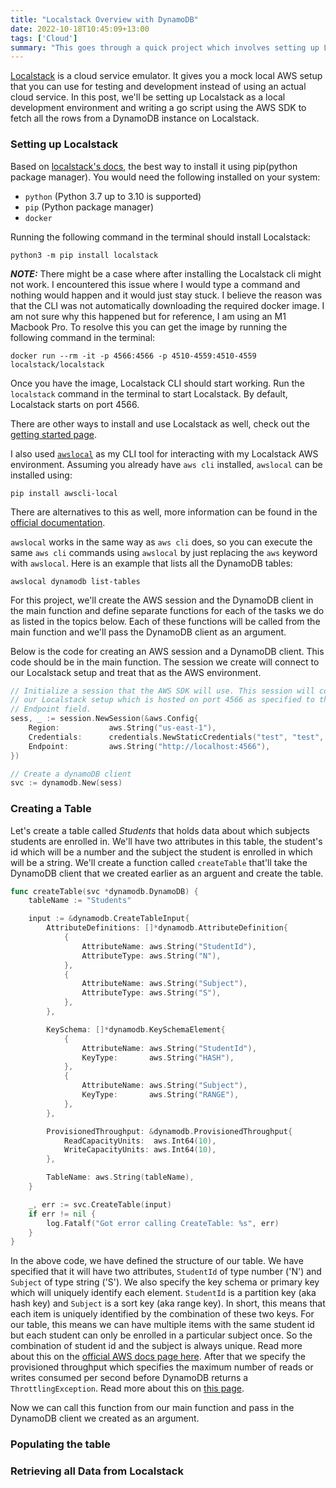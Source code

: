 ```yaml
---
title: "Localstack Overview with DynamoDB"
date: 2022-10-18T10:45:09+13:00
tags: ['Cloud']
summary: "This goes through a quick project which involves setting up Localstack as a cloud dev/testing environment and writing a go script using the AWS SDK for it."
---
```


[Localstack](https://localstack.cloud/) is a cloud service emulator. It gives you a mock local AWS setup that you can use for testing and development instead of using an actual cloud service. In this post, we'll be setting up Localstack as a local development environment and writing a go script using the AWS SDK to fetch all the rows from a DynamoDB instance on Localstack.

### Setting up Localstack
Based on [localstack's docs](https://docs.localstack.cloud/get-started/), the best way to install it using pip(python package manager). You would need the following installed on your system:
- `python` (Python 3.7 up to 3.10 is supported)
- `pip` (Python package manager)
- `docker`

Running the following command in the terminal should install Localstack:
```console
python3 -m pip install localstack
```
**_NOTE:_**  There might be a case where after installing the Localstack cli might not work. I encountered this issue where I would type a command and nothing would happen and it would just stay stuck. I believe the reason was that the CLI was not automatically downloading the required docker image. I am not sure why this happened but for reference, I am using an M1 Macbook Pro. To resolve this you can get the image by running the following command in the terminal:
```console
docker run --rm -it -p 4566:4566 -p 4510-4559:4510-4559 localstack/localstack
```
Once you have the image, Localstack CLI should start working. Run the `localstack` command in the terminal to start Localstack. By default, Localstack starts on port 4566.

There are other ways to install and use Localstack as well, check out the [getting started page](https://docs.localstack.cloud/get-started/).

I also used [`awslocal`](https://github.com/localstack/awscli-local) as my CLI tool for interacting with my Localstack AWS environment. Assuming you already have `aws cli` installed, `awslocal` can be installed using: 
```console
pip install awscli-local
```
There are alternatives to this as well, more information can be found in the [official documentation](https://docs.localstack.cloud/integrations/aws-cli/).

`awslocal` works in the same way as `aws cli` does, so you can execute the same `aws cli` commands using `awslocal` by just replacing the `aws` keyword with `awslocal`. Here is an example that lists all the DynamoDB tables:
```console
awslocal dynamodb list-tables
```

For this project, we'll create the AWS session and the DynamoDB client in the main function and define separate functions for each of the tasks we do as listed in the topics below. Each of these functions will be called from the main function and we'll pass the DynamoDB client as an argument.

Below is the code for creating an AWS session and a DynamoDB client. This code should be in the main function. The session we create will connect to our Localstack setup and treat that as the AWS environment.

```go
// Initialize a session that the AWS SDK will use. This session will connect to
// our Localstack setup which is hosted on port 4566 as specified to the 
// Endpoint field.
sess, _ := session.NewSession(&aws.Config{
    Region:           aws.String("us-east-1"),
    Credentials:      credentials.NewStaticCredentials("test", "test", ""),
    Endpoint:         aws.String("http://localhost:4566"),
})

// Create a dynamoDB client
svc := dynamodb.New(sess)
```

### Creating a Table
Let's create a table called _Students_ that holds data about which subjects students are enrolled in. We'll have two attributes in this table, the student's id which will be a number and the subject the student is enrolled in which will be a string. We'll create a function called `createTable` that'll take the DynamoDB client that we created earlier as an arguent and create the table.

```go
func createTable(svc *dynamodb.DynamoDB) {
    tableName := "Students"

    input := &dynamodb.CreateTableInput{
        AttributeDefinitions: []*dynamodb.AttributeDefinition{
            {
                AttributeName: aws.String("StudentId"),
                AttributeType: aws.String("N"),
            },
            {
                AttributeName: aws.String("Subject"),
                AttributeType: aws.String("S"),
            },
        },

        KeySchema: []*dynamodb.KeySchemaElement{
            {
                AttributeName: aws.String("StudentId"),
                KeyType:       aws.String("HASH"),
            },
            {
                AttributeName: aws.String("Subject"),
                KeyType:       aws.String("RANGE"),
            },
        },

        ProvisionedThroughput: &dynamodb.ProvisionedThroughput{
            ReadCapacityUnits:  aws.Int64(10),
            WriteCapacityUnits: aws.Int64(10),
        },

        TableName: aws.String(tableName),
    }

    _, err := svc.CreateTable(input)
    if err != nil {
        log.Fatalf("Got error calling CreateTable: %s", err)
    }
}
```
In the above code, we have defined the structure of our table. We have specified that it will have two attributes, `StudentId` of type number ('N') and `Subject` of type string ('S'). We also specify the key schema or primary key which will uniquely identify each element. `StudentId` is a partition key (aka hash key) and `Subject` is a sort key (aka range key). In short, this means that each item is uniquely identified by the combination of these two keys. For our table, this means we can have multiple items with the same student id but each student can only be enrolled in a particular subject once. So the combination of student id and the subject is always unique. Read more about this on the [official AWS docs page here](https://docs.aws.amazon.com/amazondynamodb/latest/developerguide/HowItWorks.CoreComponents.html#HowItWorks.CoreComponents.PrimaryKey). After that we specify the provisioned throughput which specifies the maximum number of reads or writes consumed per second before DynamoDB returns a `ThrottlingException`. Read more about this on [this page](https://docs.aws.amazon.com/amazondynamodb/latest/APIReference/API_ProvisionedThroughput.html).

Now we can call this function from our main function and pass in the DynamoDB client we created as an argument.

### Populating the table


### Retrieving all Data from Localstack
